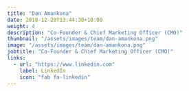 ```yaml
---
title: "Dan Amankona"
date: 2018-12-20T13:44:30+10:00
weight: 4
description: "Co-Founder & Chief Marketing Officer (CMO)"
thumbnail: "/assets/images/team/dan-amankona.png"
image: "/assets/images/team/dan-amankona.png"
jobtitle: "Co-Founder & Chief Marketing Officer (CMO)"
links:
  - url: "https://www.linkedin.com"
    label: LinkedIn
    icon: "fab fa-linkedin"
---
```

